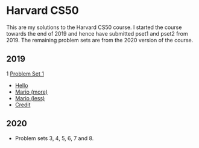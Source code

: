 # Harvard CS50
This are my solutions to the Harvard CS50 course. I started the course towards the end of 2019 and hence have submitted pset1 and pset2 from 2019. The remaining problem sets are from the 2020 version of the course.

## 2019
1 [Problem Set 1](HarvardCS50/2019/pset1)
  * [Hello](HarvardCS50/2019/pset1/hello)
  * [Mario (more)](HarvardCS50/2019/pset1/maio_more)
  * [Mario (less)](HarvardCS50/2019/pset1/mario_less)
  * [Credit](HarvardCS50/2019/pset1/credit)
  
## 2020
* Problem sets 3, 4, 5, 6, 7 and 8.
